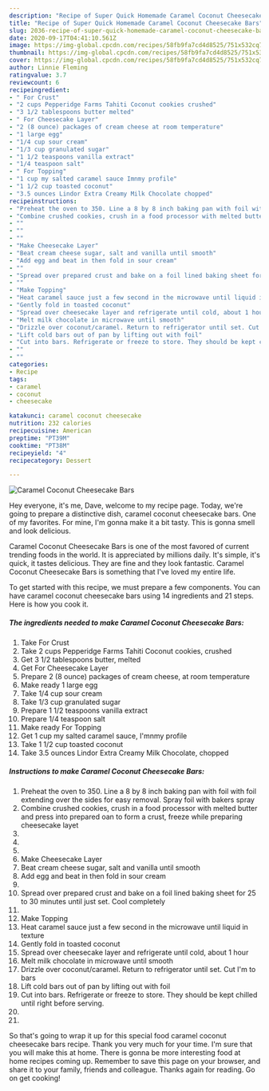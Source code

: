 ```yaml
---
description: "Recipe of Super Quick Homemade Caramel Coconut Cheesecake Bars"
title: "Recipe of Super Quick Homemade Caramel Coconut Cheesecake Bars"
slug: 2036-recipe-of-super-quick-homemade-caramel-coconut-cheesecake-bars
date: 2020-09-17T04:41:10.561Z
image: https://img-global.cpcdn.com/recipes/58fb9fa7cd4d8525/751x532cq70/caramel-coconut-cheesecake-bars-recipe-main-photo.jpg
thumbnail: https://img-global.cpcdn.com/recipes/58fb9fa7cd4d8525/751x532cq70/caramel-coconut-cheesecake-bars-recipe-main-photo.jpg
cover: https://img-global.cpcdn.com/recipes/58fb9fa7cd4d8525/751x532cq70/caramel-coconut-cheesecake-bars-recipe-main-photo.jpg
author: Linnie Fleming
ratingvalue: 3.7
reviewcount: 6
recipeingredient:
- " For Crust"
- "2 cups Pepperidge Farms Tahiti Coconut cookies crushed"
- "3 1/2 tablespoons butter melted"
- " For Cheesecake Layer"
- "2 (8 ounce) packages of cream cheese at room temperature"
- "1 large egg"
- "1/4 cup sour cream"
- "1/3 cup granulated sugar"
- "1 1/2 teaspoons vanilla extract"
- "1/4 teaspoon salt"
- " For Topping"
- "1 cup my salted caramel sauce Imnmy profile"
- "1 1/2 cup toasted coconut"
- "3.5 ounces Lindor Extra Creamy Milk Chocolate chopped"
recipeinstructions:
- "Preheat the oven to 350. Line a 8 by 8 inch baking pan with foil with foil extending over the sides for easy removal. Spray foil with bakers spray"
- "Combine crushed cookies, crush in a food processor with melted butter and press into prepared oan to form a crust, freeze while preparing cheesecake layet"
- ""
- ""
- ""
- "Make Cheesecake Layer"
- "Beat cream cheese sugar, salt and vanilla until smooth"
- "Add egg and beat in then fold in sour cream"
- ""
- "Spread over prepared crust and bake on a foil lined baking sheet for 25 to 30 minutes until just set. Cool completely"
- ""
- "Make Topping"
- "Heat caramel sauce just a few second in the microwave until liquid in texture"
- "Gently fold in toasted coconut"
- "Spread over cheesecake layer and refrigerate until cold, about 1 hour"
- "Melt milk chocolate in microwave until smooth"
- "Drizzle over coconut/caramel. Return to refrigerator until set. Cut I&#39;m to bars"
- "Lift cold bars out of pan by lifting out with foil"
- "Cut into bars. Refrigerate or freeze to store. They should be kept chilled until right before serving."
- ""
- ""
categories:
- Recipe
tags:
- caramel
- coconut
- cheesecake

katakunci: caramel coconut cheesecake 
nutrition: 232 calories
recipecuisine: American
preptime: "PT39M"
cooktime: "PT38M"
recipeyield: "4"
recipecategory: Dessert

---
```



![Caramel Coconut Cheesecake Bars](https://img-global.cpcdn.com/recipes/58fb9fa7cd4d8525/751x532cq70/caramel-coconut-cheesecake-bars-recipe-main-photo.jpg)

Hey everyone, it's me, Dave, welcome to my recipe page. Today, we're going to prepare a distinctive dish, caramel coconut cheesecake bars. One of my favorites. For mine, I'm gonna make it a bit tasty. This is gonna smell and look delicious.



Caramel Coconut Cheesecake Bars is one of the most favored of current trending foods in the world. It is appreciated by millions daily. It's simple, it's quick, it tastes delicious. They are fine and they look fantastic. Caramel Coconut Cheesecake Bars is something that I've loved my entire life.


To get started with this recipe, we must prepare a few components. You can have caramel coconut cheesecake bars using 14 ingredients and 21 steps. Here is how you cook it.

<!--inarticleads1-->

##### The ingredients needed to make Caramel Coconut Cheesecake Bars:

1. Take  For Crust
1. Take 2 cups Pepperidge Farms Tahiti Coconut cookies, crushed
1. Get 3 1/2 tablespoons butter, melted
1. Get  For Cheesecake Layer
1. Prepare 2 (8 ounce) packages of cream cheese, at room temperature
1. Make ready 1 large egg
1. Take 1/4 cup sour cream
1. Take 1/3 cup granulated sugar
1. Prepare 1 1/2 teaspoons vanilla extract
1. Prepare 1/4 teaspoon salt
1. Make ready  For Topping
1. Get 1 cup my salted caramel sauce, I&#39;mnmy profile
1. Take 1 1/2 cup toasted coconut
1. Take 3.5 ounces Lindor Extra Creamy Milk Chocolate, chopped




<!--inarticleads2-->

##### Instructions to make Caramel Coconut Cheesecake Bars:

1. Preheat the oven to 350. Line a 8 by 8 inch baking pan with foil with foil extending over the sides for easy removal. Spray foil with bakers spray
1. Combine crushed cookies, crush in a food processor with melted butter and press into prepared oan to form a crust, freeze while preparing cheesecake layet
1. 
1. 
1. 
1. Make Cheesecake Layer
1. Beat cream cheese sugar, salt and vanilla until smooth
1. Add egg and beat in then fold in sour cream
1. 
1. Spread over prepared crust and bake on a foil lined baking sheet for 25 to 30 minutes until just set. Cool completely
1. 
1. Make Topping
1. Heat caramel sauce just a few second in the microwave until liquid in texture
1. Gently fold in toasted coconut
1. Spread over cheesecake layer and refrigerate until cold, about 1 hour
1. Melt milk chocolate in microwave until smooth
1. Drizzle over coconut/caramel. Return to refrigerator until set. Cut I&#39;m to bars
1. Lift cold bars out of pan by lifting out with foil
1. Cut into bars. Refrigerate or freeze to store. They should be kept chilled until right before serving.
1. 
1. 




So that's going to wrap it up for this special food caramel coconut cheesecake bars recipe. Thank you very much for your time. I'm sure that you will make this at home. There is gonna be more interesting food at home recipes coming up. Remember to save this page on your browser, and share it to your family, friends and colleague. Thanks again for reading. Go on get cooking!
